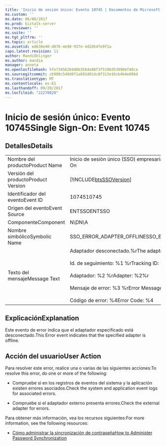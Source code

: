 ```yaml
---
title: 'Inicio de sesión único: Evento 10745 | Documentos de Microsoft'
ms.custom: ''
ms.date: 06/08/2017
ms.prod: biztalk-server
ms.reviewer: ''
ms.suite: ''
ms.tgt_pltfrm: ''
ms.topic: article
ms.assetid: ed630e40-d876-4e90-937e-4d2d54fe9f1a
caps.latest.revision: 11
author: MandiOhlinger
ms.author: mandia
manager: anneta
ms.openlocfilehash: 5fe734562b9d8b3564a08f3f5196d53996bf40ca
ms.sourcegitcommit: cb908c540d8f1a692d01dc8f313e16cb4b4e696d
ms.translationtype: MT
ms.contentlocale: es-ES
ms.lasthandoff: 09/20/2017
ms.locfileid: "22270828"
---
```

# <a name="single-sign-on-event-10745"></a><span data-ttu-id="f49ad-102">Inicio de sesión único: Evento 10745</span><span class="sxs-lookup"><span data-stu-id="f49ad-102">Single Sign-On: Event 10745</span></span>
## <a name="details"></a><span data-ttu-id="f49ad-103">Detalles</span><span class="sxs-lookup"><span data-stu-id="f49ad-103">Details</span></span>  
  
|||  
|-|-|  
|<span data-ttu-id="f49ad-104">Nombre del producto</span><span class="sxs-lookup"><span data-stu-id="f49ad-104">Product Name</span></span>|<span data-ttu-id="f49ad-105">Inicio de sesión único (SSO) empresarial</span><span class="sxs-lookup"><span data-stu-id="f49ad-105">Enterprise Single Sign-On</span></span>|  
|<span data-ttu-id="f49ad-106">Versión del producto</span><span class="sxs-lookup"><span data-stu-id="f49ad-106">Product Version</span></span>|[!INCLUDE[btsSSOVersion](../includes/btsssoversion-md.md)]|  
|<span data-ttu-id="f49ad-107">Identificador del evento</span><span class="sxs-lookup"><span data-stu-id="f49ad-107">Event ID</span></span>|<span data-ttu-id="f49ad-108">10745</span><span class="sxs-lookup"><span data-stu-id="f49ad-108">10745</span></span>|  
|<span data-ttu-id="f49ad-109">Origen del evento</span><span class="sxs-lookup"><span data-stu-id="f49ad-109">Event Source</span></span>|<span data-ttu-id="f49ad-110">ENTSSO</span><span class="sxs-lookup"><span data-stu-id="f49ad-110">ENTSSO</span></span>|  
|<span data-ttu-id="f49ad-111">Componente</span><span class="sxs-lookup"><span data-stu-id="f49ad-111">Component</span></span>|<span data-ttu-id="f49ad-112">N\D</span><span class="sxs-lookup"><span data-stu-id="f49ad-112">N\A</span></span>|  
|<span data-ttu-id="f49ad-113">Nombre simbólico</span><span class="sxs-lookup"><span data-stu-id="f49ad-113">Symbolic Name</span></span>|<span data-ttu-id="f49ad-114">SSO_ERROR_ADAPTER_OFFLINE</span><span class="sxs-lookup"><span data-stu-id="f49ad-114">SSO_ERROR_ADAPTER_OFFLINE</span></span>|  
|<span data-ttu-id="f49ad-115">Texto del mensaje</span><span class="sxs-lookup"><span data-stu-id="f49ad-115">Message Text</span></span>|<span data-ttu-id="f49ad-116">Adaptador desconectado.%r</span><span class="sxs-lookup"><span data-stu-id="f49ad-116">The adapter is offline.%r</span></span><br /><br /> <span data-ttu-id="f49ad-117">Id. de seguimiento: %1 %r</span><span class="sxs-lookup"><span data-stu-id="f49ad-117">Tracking ID: %1%r</span></span><br /><br /> <span data-ttu-id="f49ad-118">Adaptador: %2 %r</span><span class="sxs-lookup"><span data-stu-id="f49ad-118">Adapter: %2%r</span></span><br /><br /> <span data-ttu-id="f49ad-119">Mensaje de error: %3 %r</span><span class="sxs-lookup"><span data-stu-id="f49ad-119">Error Message: %3%r</span></span><br /><br /> <span data-ttu-id="f49ad-120">Código de error: %4</span><span class="sxs-lookup"><span data-stu-id="f49ad-120">Error Code: %4</span></span>|  
  
## <a name="explanation"></a><span data-ttu-id="f49ad-121">Explicación</span><span class="sxs-lookup"><span data-stu-id="f49ad-121">Explanation</span></span>  
 <span data-ttu-id="f49ad-122">Este evento de error indica que el adaptador especificado está desconectado.</span><span class="sxs-lookup"><span data-stu-id="f49ad-122">This Error event indicates that the specified adapter is offline.</span></span>  
  
## <a name="user-action"></a><span data-ttu-id="f49ad-123">Acción del usuario</span><span class="sxs-lookup"><span data-stu-id="f49ad-123">User Action</span></span>  
 <span data-ttu-id="f49ad-124">Para resolver este error, realice una o varias de las siguientes acciones:</span><span class="sxs-lookup"><span data-stu-id="f49ad-124">To resolve this error, do one or more of the following:</span></span>  
  
-   <span data-ttu-id="f49ad-125">Compruebe si en los registros de eventos del sistema y la aplicación existen errores asociados.</span><span class="sxs-lookup"><span data-stu-id="f49ad-125">Check the system and application event logs for associated errors.</span></span>  
  
-   <span data-ttu-id="f49ad-126">Compruebe si el adaptador externo presenta errores.</span><span class="sxs-lookup"><span data-stu-id="f49ad-126">Check the external adapter for errors.</span></span>  
  
 <span data-ttu-id="f49ad-127">Para obtener más información, vea los recursos siguientes:</span><span class="sxs-lookup"><span data-stu-id="f49ad-127">For more information, see the following resources:</span></span>  
  
-   [<span data-ttu-id="f49ad-128">Cómo administrar la sincronización de contraseña</span><span class="sxs-lookup"><span data-stu-id="f49ad-128">How to Administer Password Synchronization</span></span>](../core/how-to-administer-password-synchronization.md)